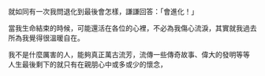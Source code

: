 就如同有一次我問退化到最後會怎樣，謙謙回答：「會進化！」

當我生命結束的時候，可能還活在各位的心裡，不必為我傷心流淚，其實就我過去所為我覺得很溫暖自在。

我不是什麼厲害的人，能夠真正萬古流芳，流傳一些傳奇故事、偉大的發明等等
人生最後剩下的就只有在親朋心中或多或少的懷念，
